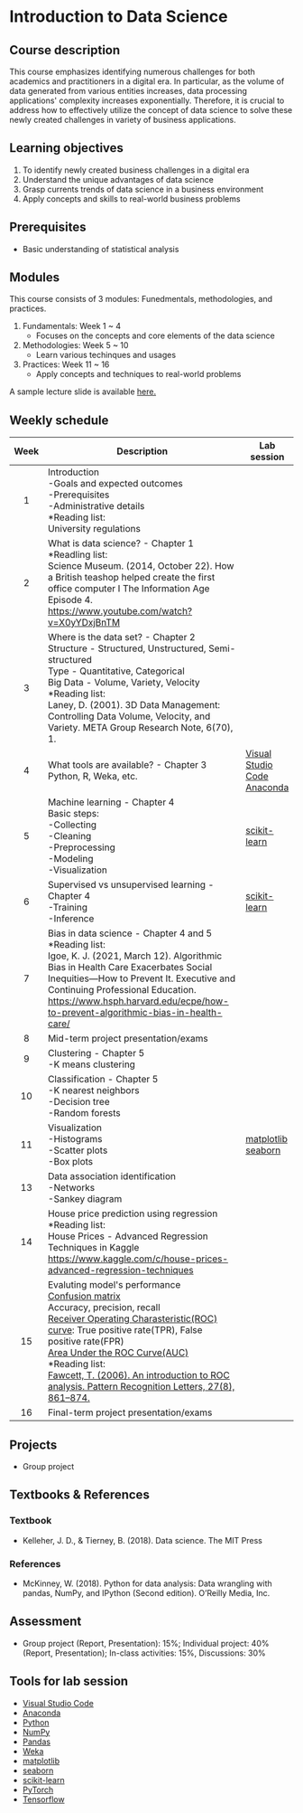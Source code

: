 # Introduction to Data Science

## Course description

This course emphasizes identifying numerous challenges for both academics and practitioners in a digital era. In particular, as the volume of data generated from various entities increases, data processing applications' complexity increases exponentially. Therefore, it is crucial to address how to effectively utilize the concept of data science to solve these newly created challenges in variety of business applications.

## Learning objectives

1.	To identify newly created business challenges in a digital era
2.	Understand the unique advantages of data science
3.	Grasp currents trends of data science in a business environment
4. Apply concepts and skills to real-world business problems

## Prerequisites

- Basic understanding of statistical analysis

## Modules

This course consists of 3 modules: Funedmentals, methodologies, and practices.

1. Fundamentals: Week 1 ~ 4
   - Focuses on the concepts and core elements of the data science
2. Methodologies: Week 5 ~ 10
   - Learn various techinques and usages
3. Practices: Week 11 ~ 16
   - Apply concepts and techniques to real-world problems

A sample lecture slide is available [here.](https://docs.google.com/presentation/d/1HIu-RP-WA5_UfLtg7G-cbVG7jDUwByQw-qaZOpqJv_0/edit?usp=sharing)

## Weekly schedule

| Week | Description | Lab session |
|:---:| ---| --- |
|1 | Introduction<br>-Goals and expected outcomes<br>-Prerequisites<br>-Administrative details<br>*Reading list:<br>University regulations|
|2| What is data science? - Chapter 1<br>*Readling list:<br>Science Museum. (2014, October 22). How a British teashop helped create the first office computer I The Information Age Episode 4. https://www.youtube.com/watch?v=X0yYDxjBnTM|
|3| Where is the data set? - Chapter 2<br>Structure - Structured, Unstructured, Semi-structured<br>Type - Quantitative, Categorical<br>Big Data - Volume, Variety, Velocity<br>*Reading list:<br>Laney, D. (2001). 3D Data Management: Controlling Data Volume, Velocity, and Variety. META Group Research Note, 6(70), 1.|
|4 | What tools are available? - Chapter 3<br>Python, R, Weka, etc.| [Visual Studio Code](https://code.visualstudio.com/)<br>[Anaconda](https://www.anaconda.com/) |
|5| Machine learning - Chapter 4<br>Basic steps:<br>-Collecting<br>-Cleaning<br>-Preprocessing<br>-Modeling<br>-Visualization | [scikit-learn](https://scikit-learn.org/stable/) |
|6| Supervised vs unsupervised learning - Chapter 4<br>-Training<br>-Inference| [scikit-learn](https://scikit-learn.org/stable/) |
|7| Bias in data science - Chapter 4 and 5<br>*Reading list:<br>Igoe, K. J. (2021, March 12). Algorithmic Bias in Health Care Exacerbates Social Inequities—How to Prevent It. Executive and Continuing Professional Education. https://www.hsph.harvard.edu/ecpe/how-to-prevent-algorithmic-bias-in-health-care/|
|8| Mid-term project presentation/exams| 
|9| Clustering - Chapter 5<br>-K means clustering|
|10| Classification - Chapter 5<br>-K nearest neighbors<br>-Decision tree<br>-Random forests|
|11| Visualization<br>-Histograms<br>-Scatter plots<br>-Box plots| [matplotlib](https://matplotlib.org/)<br>[seaborn](https://seaborn.pydata.org/) |
|13| Data association identification<br>-Networks<br>-Sankey diagram| 
|14| House price prediction using regression<br>*Reading list:<br>House Prices - Advanced Regression Techniques in Kaggle https://www.kaggle.com/c/house-prices-advanced-regression-techniques|
|15| Evaluting model's performance<br>[Confusion matrix](https://github.com/briankimstudio/ML_Tutorial/blob/main/Evaluation.md#1-confusion-matrix)<br>Accuracy, precision, recall<br>[Receiver Operating Charasteristic(ROC) curve](https://github.com/briankimstudio/ML_Tutorial/blob/main/Evaluation.md#2-receiver-operating-charasteristicroc-curve): True positive rate(TPR), False positive rate(FPR)<br>[Area Under the ROC Curve(AUC)](https://github.com/briankimstudio/ML_Tutorial/blob/main/Evaluation.md#3-area-under-the-roc-curveauc)<br>*Reading list:<br>[Fawcett, T. (2006). An introduction to ROC analysis. Pattern Recognition Letters, 27(8), 861–874.](https://doi.org/10.1016/j.patrec.2005.10.010)| 
|16| Final-term project presentation/exams|

## Projects

- Group project

## Textbooks & References
### Textbook
- Kelleher, J. D., & Tierney, B. (2018). Data science. The MIT Press
### References
- McKinney, W. (2018). Python for data analysis: Data wrangling with pandas, NumPy, and IPython (Second edition). O’Reilly Media, Inc.

## Assessment

- Group project (Report, Presentation): 15%; Individual project: 40% (Report, Presentation); In-class activities: 15%, Discussions: 30%

## Tools for lab session

- [Visual Studio Code](https://code.visualstudio.com/)
- [Anaconda](https://www.anaconda.com/)
- [Python](https://www.python.org/)
- [NumPy](https://numpy.org/)
- [Pandas](https://pandas.pydata.org/)
- [Weka](https://www.cs.waikato.ac.nz/ml/weka/)
- [matplotlib](https://matplotlib.org/)
- [seaborn](https://seaborn.pydata.org/)
- [scikit-learn](https://scikit-learn.org/stable/)
- [PyTorch](https://pytorch.org/)
- [Tensorflow](https://www.tensorflow.org/)

